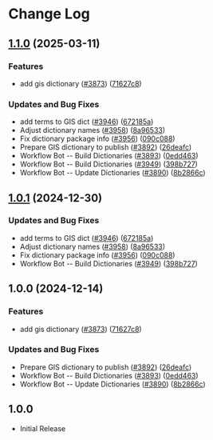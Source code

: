 # Change Log

## [1.1.0](https://github.com/ThomasNieto/cspell-dicts/compare/@cspell/dict-gis@1.0.1...@cspell/dict-gis@1.1.0) (2025-03-11)


### Features

* add gis dictionary ([#3873](https://github.com/ThomasNieto/cspell-dicts/issues/3873)) ([71627c8](https://github.com/ThomasNieto/cspell-dicts/commit/71627c838d154140c9ddd4fd4f907565c12ed420))


### Updates and Bug Fixes

* add terms to GIS dict ([#3946](https://github.com/ThomasNieto/cspell-dicts/issues/3946)) ([672185a](https://github.com/ThomasNieto/cspell-dicts/commit/672185a02a83392da6f497a97948fdf564283f5b))
* Adjust dictionary names ([#3958](https://github.com/ThomasNieto/cspell-dicts/issues/3958)) ([8a96533](https://github.com/ThomasNieto/cspell-dicts/commit/8a96533bec21280103740868b81559437c413501))
* Fix dictionary package info ([#3956](https://github.com/ThomasNieto/cspell-dicts/issues/3956)) ([090c088](https://github.com/ThomasNieto/cspell-dicts/commit/090c0881c3a66e946fe49baf16e54c4b1231cceb))
* Prepare GIS dictionary to publish ([#3892](https://github.com/ThomasNieto/cspell-dicts/issues/3892)) ([26deafc](https://github.com/ThomasNieto/cspell-dicts/commit/26deafc05d2b2ab3e37352a2f4e2f5e43c6dd8d0))
* Workflow Bot -- Build Dictionaries ([#3893](https://github.com/ThomasNieto/cspell-dicts/issues/3893)) ([0edd463](https://github.com/ThomasNieto/cspell-dicts/commit/0edd4638010c0db382e5da3b0fa98562efc73c37))
* Workflow Bot -- Build Dictionaries ([#3949](https://github.com/ThomasNieto/cspell-dicts/issues/3949)) ([398b727](https://github.com/ThomasNieto/cspell-dicts/commit/398b727fbb12431be9f23348eadf54a79bfc5589))
* Workflow Bot -- Update Dictionaries ([#3890](https://github.com/ThomasNieto/cspell-dicts/issues/3890)) ([8b2866c](https://github.com/ThomasNieto/cspell-dicts/commit/8b2866c2f26b91f2dd3e4a63281eebdfb049bf96))

## [1.0.1](https://github.com/streetsidesoftware/cspell-dicts/compare/@cspell/dict-gis@1.0.0...@cspell/dict-gis@1.0.1) (2024-12-30)


### Updates and Bug Fixes

* add terms to GIS dict ([#3946](https://github.com/streetsidesoftware/cspell-dicts/issues/3946)) ([672185a](https://github.com/streetsidesoftware/cspell-dicts/commit/672185a02a83392da6f497a97948fdf564283f5b))
* Adjust dictionary names ([#3958](https://github.com/streetsidesoftware/cspell-dicts/issues/3958)) ([8a96533](https://github.com/streetsidesoftware/cspell-dicts/commit/8a96533bec21280103740868b81559437c413501))
* Fix dictionary package info ([#3956](https://github.com/streetsidesoftware/cspell-dicts/issues/3956)) ([090c088](https://github.com/streetsidesoftware/cspell-dicts/commit/090c0881c3a66e946fe49baf16e54c4b1231cceb))
* Workflow Bot -- Build Dictionaries ([#3949](https://github.com/streetsidesoftware/cspell-dicts/issues/3949)) ([398b727](https://github.com/streetsidesoftware/cspell-dicts/commit/398b727fbb12431be9f23348eadf54a79bfc5589))

## 1.0.0 (2024-12-14)


### Features

* add gis dictionary ([#3873](https://github.com/streetsidesoftware/cspell-dicts/issues/3873)) ([71627c8](https://github.com/streetsidesoftware/cspell-dicts/commit/71627c838d154140c9ddd4fd4f907565c12ed420))


### Updates and Bug Fixes

* Prepare GIS dictionary to publish ([#3892](https://github.com/streetsidesoftware/cspell-dicts/issues/3892)) ([26deafc](https://github.com/streetsidesoftware/cspell-dicts/commit/26deafc05d2b2ab3e37352a2f4e2f5e43c6dd8d0))
* Workflow Bot -- Build Dictionaries ([#3893](https://github.com/streetsidesoftware/cspell-dicts/issues/3893)) ([0edd463](https://github.com/streetsidesoftware/cspell-dicts/commit/0edd4638010c0db382e5da3b0fa98562efc73c37))
* Workflow Bot -- Update Dictionaries ([#3890](https://github.com/streetsidesoftware/cspell-dicts/issues/3890)) ([8b2866c](https://github.com/streetsidesoftware/cspell-dicts/commit/8b2866c2f26b91f2dd3e4a63281eebdfb049bf96))

## 1.0.0

- Initial Release
